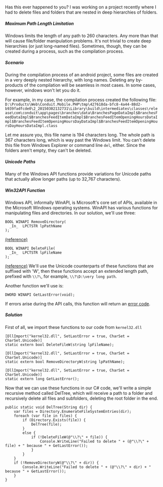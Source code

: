 Has this ever happened to you? I was working on a project recently where I had to delete files and folders that are nested in deep hierarchies of folders.

##### Maximum Path Length Limitation
Windows limits the length of any path to 260 characters. Any more than that will cause file/folder manipulation problems. It's not trivial to create deep hierarchies (or just long-named files). Sometimes, though, they can be created during a process, such as the compilation process.

##### Scenario
During the compilation process of an android project, some files are created in a very deeply nested hierarchy, with long names. Deleting any by-products of the compilation will be seamless in most cases. In some cases, however, windows won't let you do it.

For example, in my case, the compilation process created the following file:
`D:\Products\Web\Conduit.Mobile.PHP\tmp\427618da-bfc8-4a44-88d2-b939fadfcde0\2_20150302132731\Library\build\intermediates\classes\release\com\conduit\app\pages\branches\data\BranchesPageDataImpl$BranchesFeedDataImpl$BranchesFeedItemDataImpl$BranchesFeedItemOpeningHoursDataImpl$BranchesFeedItemOpeningHoursDayDataImpl$BranchesFeedItemOpeningHoursDayHoursDataImpl.class`

Let me assure you, this file name is 194 characters long. The whole path is 367 characters long, which is way past the Windows limit. You can't delete this file from Windows Explorer or command line `del`, either. Since the folders aren't empty, they can't be deleted.

##### Unicode Paths
Many of the Windows API functions provide variations for Unicode paths that actually allow longer paths (up to 32,767 characters).

##### Win32API Function
Windows API, informally WinAPI, is Microsoft's core set of APIs, available in the Microsoft Windows operating systems. WinAPI has various functions for manipulating files and directories. In our solution, we'll use three:

```language-c
BOOL WINAPI RemoveDirectory(
  _In_  LPCTSTR lpPathName
);
```
[(reference)](https://msdn.microsoft.com/en-us/library/windows/desktop/aa365488%28v=vs.85%29.aspx)
```language-c
BOOL WINAPI DeleteFile(
  _In_  LPCTSTR lpFileName
);
```
[(reference)](https://msdn.microsoft.com/en-us/library/windows/desktop/aa363915%28v=vs.85%29.aspx)
We'll use the Unicode counterparts of these functions that are suffixed with 'W', then these functions accept an extended length path, prefixed with `\\?\`, for example, `\\?\D:\very long path`.

Another function we'll use is:
```language-c
DWORD WINAPI GetLastError(void);
```
If errors arise during the API calls, this function will return an [error code](https://msdn.microsoft.com/en-us/library/windows/desktop/ms681381(v=vs.85).aspx).

##### Solution
First of all, we import these functions to our code from `kernel32.dll`
```language-csharp
[DllImport("kernel32.dll", SetLastError = true, CharSet = CharSet.Unicode)]
static extern bool DeleteFileW(string lpFileName);

[DllImport("kernel32.dll", SetLastError = true, CharSet = CharSet.Unicode)]
static extern bool RemoveDirectoryW(string lpPathName);

[DllImport("kernel32.dll", SetLastError = true, CharSet = CharSet.Unicode)]
static extern long GetLastError();
```
Now that we can use these functions in our C# code, we'll write a simple recursive method called DelTree, which will receive a path to a folder and recursively delete all files and subfolders, deleting the root folder in the end.
```language-csharp
public static void DelTree(String dir) {
    var files = Directory.EnumerateFileSystemEntries(dir);
    foreach (var file in files) {
        if (Directory.Exists(file)) {
            DelTree(file);
        }
        else {
            if (!DeleteFileW(@"\\?\" + file)) {
                Console.WriteLine("Failed to delete " + (@"\\?\" + file) + " because " + GetLastError());    
            }
        }
    }
    if (!RemoveDirectoryW(@"\\?\" + dir)) {
        Console.WriteLine("Failed to delete " + (@"\\?\" + dir) + " because " + GetLastError());
    }
} 
```
